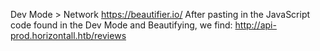 Dev Mode > Network
https://beautifier.io/
After pasting in the JavaScript code found in the Dev Mode and Beautifying, we find:
http://api-prod.horizontall.htb/reviews
